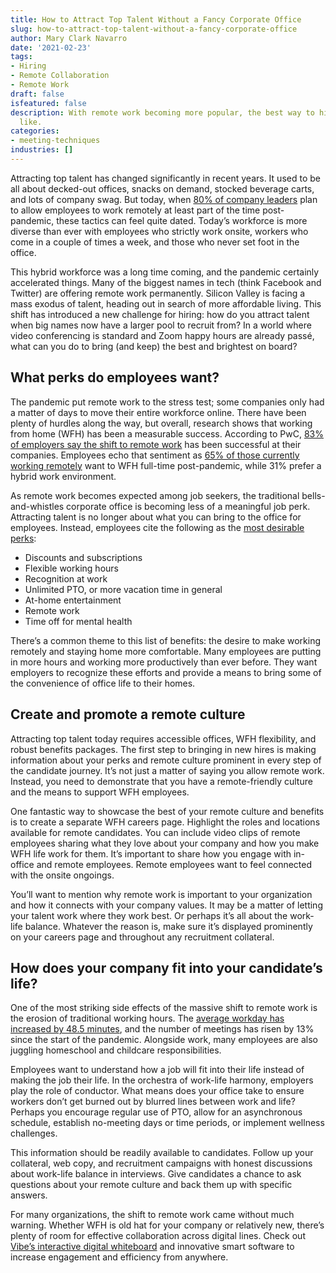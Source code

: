 ```yaml
---
title: How to Attract Top Talent Without a Fancy Corporate Office
slug: how-to-attract-top-talent-without-a-fancy-corporate-office
author: Mary Clark Navarro
date: '2021-02-23'
tags:
- Hiring
- Remote Collaboration
- Remote Work
draft: false
isfeatured: false
description: With remote work becoming more popular, the best way to hire a great team is to rethink what the ideal job looks
  like.
categories:
- meeting-techniques
industries: []
---
```


Attracting top talent has changed significantly in recent years. It used to be all about decked-out offices, snacks on demand, stocked beverage carts, and lots of company swag. But today, when [80% of company leaders](https://www.hrdive.com/news/gartner-over-80-of-company-leaders-plan-to-permit-remote-work-after-pande/581744/) plan to allow employees to work remotely at least part of the time post-pandemic, these tactics can feel quite dated. Today’s workforce is more diverse than ever with employees who strictly work onsite, workers who come in a couple of times a week, and those who never set foot in the office.

This hybrid workforce was a long time coming, and the pandemic certainly accelerated things. Many of the biggest names in tech (think Facebook and Twitter) are offering remote work permanently. Silicon Valley is facing a mass exodus of talent, heading out in search of more affordable living. This shift has introduced a new challenge for hiring: how do you attract talent when big names now have a larger pool to recruit from? In a world where video conferencing is standard and Zoom happy hours are already passé, what can you do to bring (and keep) the best and brightest on board?

## What perks do employees want?

The pandemic put remote work to the stress test; some companies only had a matter of days to move their entire workforce online. There have been plenty of hurdles along the way, but overall, research shows that working from home (WFH) has been a measurable success. According to PwC, [83% of employers say the shift to remote work](https://www.pwc.com/us/en/library/covid-19/us-remote-work-survey.html) has been successful at their companies. Employees echo that sentiment as [65% of those currently working remotely](https://www.flexjobs.com/blog/post/survey-productivity-balance-improve-during-pandemic-remote-work/) want to WFH full-time post-pandemic, while 31% prefer a hybrid work environment.

As remote work becomes expected among job seekers, the traditional bells-and-whistles corporate office is becoming less of a meaningful job perk. Attracting talent is no longer about what you can bring to the office for employees. Instead, employees cite the following as the [most desirable perks](http://incentiveandmotivation.com/perkbox-reveals-perks-employees-want-2021/):

- Discounts and subscriptions
- Flexible working hours
- Recognition at work
- Unlimited PTO, or more vacation time in general
- At-home entertainment
- Remote work
- Time off for mental health

There’s a common theme to this list of benefits: the desire to make working remotely and staying home more comfortable. Many employees are putting in more hours and working more productively than ever before. They want employers to recognize these efforts and provide a means to bring some of the convenience of office life to their homes.

## Create and promote a remote culture

Attracting top talent today requires accessible offices, WFH flexibility, and robust benefits packages. The first step to bringing in new hires is making information about your perks and remote culture prominent in every step of the candidate journey. It’s not just a matter of saying you allow remote work. Instead, you need to demonstrate that you have a remote-friendly culture and the means to support WFH employees.

One fantastic way to showcase the best of your remote culture and benefits is to create a separate WFH careers page. Highlight the roles and locations available for remote candidates. You can include video clips of remote employees sharing what they love about your company and how you make WFH life work for them. It’s important to share how you engage with in-office and remote employees. Remote employees want to feel connected with the onsite ongoings.

You’ll want to mention why remote work is important to your organization and how it connects with your company values. It may be a matter of letting your talent work where they work best. Or perhaps it’s all about the work-life balance. Whatever the reason is, make sure it’s displayed prominently on your careers page and throughout any recruitment collateral.

## How does your company fit into your candidate’s life?

One of the most striking side effects of the massive shift to remote work is the erosion of traditional working hours. The [average workday has increased by 48.5 minutes](https://www.washingtonpost.com/business/2020/08/04/remote-work-longer-days/), and the number of meetings has risen by 13% since the start of the pandemic. Alongside work, many employees are also juggling homeschool and childcare responsibilities.

Employees want to understand how a job will fit into their life instead of making the job their life. In the orchestra of work-life harmony, employers play the role of conductor. What means does your office take to ensure workers don’t get burned out by blurred lines between work and life? Perhaps you encourage regular use of PTO, allow for an asynchronous schedule, establish no-meeting days or time periods, or implement wellness challenges.

This information should be readily available to candidates. Follow up your collateral, web copy, and recruitment campaigns with honest discussions about work-life balance in interviews. Give candidates a chance to ask questions about your remote culture and back them up with specific answers.

For many organizations, the shift to remote work came without much warning. Whether WFH is old hat for your company or relatively new, there’s plenty of room for effective collaboration across digital lines. Check out [Vibe’s interactive digital whiteboard](https://vibe.us/) and innovative smart software to increase engagement and efficiency from anywhere.
